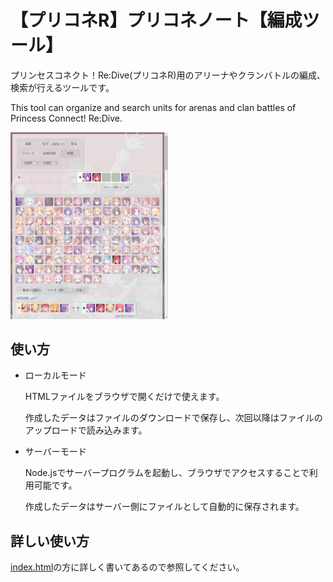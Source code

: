# 【プリコネR】プリコネノート【編成ツール】

プリンセスコネクト！Re:Dive(プリコネR)用のアリーナやクランバトルの編成、検索が行えるツールです。

This tool can organize and search units for arenas and clan battles of Princess Connect! Re:Dive.

<img src="./unit_search.jpg" width="50%" alt="プリコネノート">

## 使い方

* ローカルモード

  HTMLファイルをブラウザで開くだけで使えます。

  作成したデータはファイルのダウンロードで保存し、次回以降はファイルのアップロードで読み込みます。

* サーバーモード

  Node.jsでサーバープログラムを起動し、ブラウザでアクセスすることで利用可能です。

  作成したデータはサーバー側にファイルとして自動的に保存されます。

## 詳しい使い方

[index.html](https://note-sakusei.github.io/pcrnote/index.html)の方に詳しく書いてあるので参照してください。
